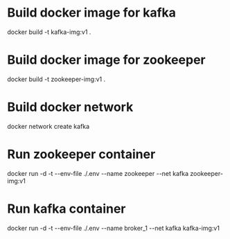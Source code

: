 # Build docker image for kafka

docker build -t kafka-img:v1 .

# Build docker image for zookeeper

docker build -t zookeeper-img:v1 .

# Build docker network

docker network create kafka

# Run zookeeper container

docker run -d -t --env-file ./.env --name zookeeper --net kafka zookeeper-img:v1

# Run kafka container

docker run -d -t --env-file ./.env --name broker_1 --net kafka kafka-img:v1